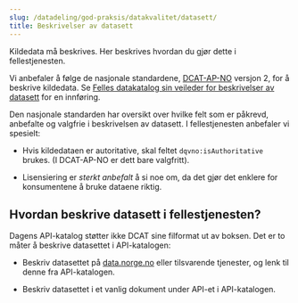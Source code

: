 ```yaml
---
slug: /datadeling/god-praksis/datakvalitet/datasett/
title: Beskrivelser av datasett
---
```


Kildedata må beskrives. Her beskrives hvordan du gjør dette i fellestjenesten.

Vi anbefaler å følge de nasjonale standardene,
[DCAT-AP-NO](https://data.norge.no/guide/veileder-beskrivelse-av-datasett/)
versjon 2, for å beskrive kildedata. Se [Felles datakatalog sin veileder for
beskrivelser av
datasett](https://data.norge.no/guide/veileder-beskrivelse-av-datasett/) for en
innføring.

Den nasjonale standarden har oversikt over hvilke felt som er påkrevd,
anbefalte og valgfrie i beskrivelsen av datasett. I fellestjenesten anbefaler
vi spesielt:

- Hvis kildedataen er autoritative, skal feltet `dqvno:isAuthoritative` brukes.
  (I DCAT-AP-NO er dett bare valgfritt).

- Lisensiering er _sterkt anbefalt_ å si noe om, da det gjør det enklere for
  konsumentene å bruke dataene riktig.

<!-- TODO: Lisensiering: HAr vi ein passande default-lisens å henvise til, for
meir begrensa data? Til dømes https://data.norge.no/nlod/no/ -->

## Hvordan beskrive datasett i fellestjenesten?

Dagens API-katalog støtter ikke DCAT sine filformat ut av boksen. Det er to
måter å beskrive datasettet i API-katalogen:

- Beskriv datasettet på [data.norge.no](https://data.norge.no) eller
  tilsvarende tjenester, og lenk til denne fra API-katalogen.

- Beskriv datasettet i et vanlig dokument under API-et i API-katalogen.
